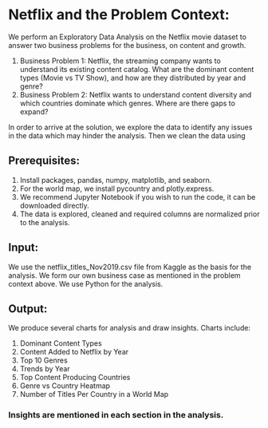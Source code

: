 # Netflix and the Problem Context:
We perform an Exploratory Data Analysis on the Netflix movie dataset to answer two business problems for the business, on content and growth.
1) Business Problem 1: Netflix, the streaming company wants to understand its existing content catalog. What are the dominant content types (Movie vs TV Show), and how are they distributed by year and genre?
2) Business Problem 2: Netflix wants to understand content diversity and which countries dominate which genres. Where are there gaps to expand?

In order to arrive at the solution, we explore the data to identify any issues in the data which may hinder the analysis. 
Then we clean the data using 

## Prerequisites:
1) Install packages, pandas, numpy, matplotlib, and seaborn.
2) For the world map, we install pycountry and plotly.express.
3) We recommend Jupyter Notebook if you wish to run the code, it can be downloaded directly.
4) The data is explored, cleaned and required columns are normalized prior to the analysis.

## Input:
We use the netflix_titles_Nov2019.csv file from Kaggle as the basis for the analysis.
We form our own business case as mentioned in the problem context above.
We use Python for the analysis.

## Output: 
We produce several charts for analysis and draw insights.
Charts include: 
1) Dominant Content Types
2) Content Added to Netflix by Year
3) Top 10 Genres
4) Trends by Year
5) Top Content Producing Countries
6) Genre vs Country Heatmap
7) Number of Titles Per Country in a World Map

### Insights are mentioned in each section in the analysis. 
